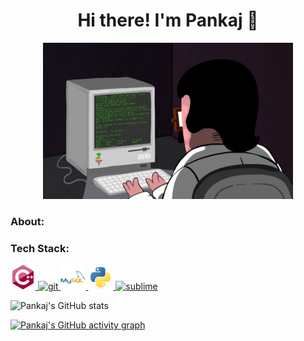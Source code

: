 <h1 align="center">Hi there! I'm Pankaj 👋</h1> 

<div align="center">
<img src="https://github.com/PanPey/PanPey/blob/main/gif.gif" width="400" height="250" />
</div>

<h3 align="left">About:</h3>

<h3 align="left">Tech Stack:</h3>
<p align="left">  </a> <a href="https://isocpp.org/" target="_blank"> <img src="https://raw.githubusercontent.com/devicons/devicon/master/icons/cplusplus/cplusplus-original.svg" alt="cplusplus" width="40" height="40"/> </a><a href="https://git-scm.com/" target="_blank"> <img src="https://www.vectorlogo.zone/logos/git-scm/git-scm-icon.svg" alt="git" width="40" height="40"/> </a>   <a href="https://www.mysql.com/" target="_blank"> <img src="https://raw.githubusercontent.com/devicons/devicon/master/icons/mysql/mysql-original-wordmark.svg" alt="mysql" width="40" height="40"/> </a> <a href="https://www.python.org" target="_blank"> <img src="https://raw.githubusercontent.com/devicons/devicon/master/icons/python/python-original.svg" alt="python" width="40" height="40"/> </a>  <a href="https://www.sublimetext.com/" target="_blank"> <img src="https://cdn.worldvectorlogo.com/logos/sublime-text.svg" alt="sublime" width="40" height="40"/> </a>


![Pankaj's GitHub stats](https://github-readme-stats.vercel.app/api?username=PanPey&show_icons=true&theme=monokai)

 [![Pankaj's GitHub activity graph](https://activity-graph.herokuapp.com/graph?username=PanPey&theme=xcode)](https://git.io/PanPey)
   <br />
   <br />
  

